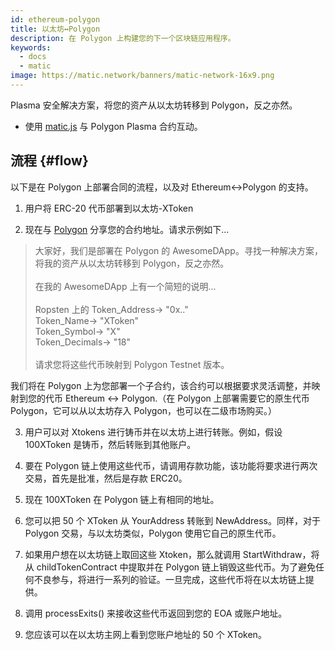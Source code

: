 ```yaml
---
id: ethereum-polygon
title: 以太坊↔Polygon
description: 在 Polygon 上构建您的下一个区块链应用程序。
keywords:
  - docs
  - matic
image: https://matic.network/banners/matic-network-16x9.png
---
```


Plasma 安全解决方案，将您的资产从以太坊转移到 Polygon，反之亦然。
* 使用 [matic.js](https://github.com/maticnetwork/matic.js) 与 Polygon Plasma 合约互动。

<!-- * [getting-started](https://maticnetwork.github.io/matic.js/): Set-up the environment for maticjs.
1. [(Ethereum → Matic)](/docs/develop/maticjs/deposit): Deposit assets from root chain to Matic.
2. [(Matic ↔ Matic)](/docs/develop/maticjs/transfer): Transfer assets between accounts on Matic.
3. [(Matic → Ethereum)](/docs/develop/maticjs/withdraw): Withdraw assets from Matic to root chain. -->

## 流程 {#flow}
以下是在 Polygon 上部署合同的流程，以及对 Ethereum↔Polygon 的支持。

1. 用户将 ERC-20 代币部署到以太坊-XToken

2. 现在与 [Polygon](https://t.me/joinchat/HkoSvlDKW0qKs_kK4Ow0hQ) 分享您的合约地址。请求示例如下...

> 大家好，我们是部署在 Polygon 的 AwesomeDApp。寻找一种解决方案，将我的资产从以太坊转移到 Polygon，反之亦然。<br/><br/>在我的 AwesomeDApp 上有一个简短的说明...<br/><br/>Ropsten 上的 Token_Address-> "0x.."<br/>Token_Name-> "XToken"<br/>Token_Symbol-> "X"<br/>Token_Decimals-> "18"<br/><br/>请求您将这些代币映射到 Polygon Testnet 版本。<br/>

我们将在 Polygon 上为您部署一个子合约，该合约可以根据要求灵活调整，并映射到您的代币 Ethereum ↔ Polygon.（在 Polygon 上部署需要它的原生代币 Polygon，它可以从以太坊存入 Polygon，也可以在二级市场购买。）

3. 用户可以对 Xtokens 进行铸币并在以太坊上进行转账。例如，假设 100XToken 是铸币，然后转账到其他账户。

4. 要在 Polygon 链上使用这些代币，请调用存款功能，该功能将要求进行两次交易，首先是批准，然后是存款 ERC20。

5. 现在 100XToken 在 Polygon 链上有相同的地址。

6. 您可以把 50 个 XToken 从 YourAddress 转账到 NewAddress。同样，对于 Polygon 交易，与以太坊类似，Polygon 使用它自己的原生代币。

7. 如果用户想在以太坊链上取回这些 Xtoken，那么就调用 StartWithdraw，将从 childTokenContract 中提取并在 Polygon 链上销毁这些代币。为了避免任何不良参与，将进行一系列的验证。一旦完成，这些代币将在以太坊链上提供。

8. 调用 processExits() 来接收这些代币返回到您的 EOA 或账户地址。

9. 您应该可以在以太坊主网上看到您账户地址的 50 个 XToken。
